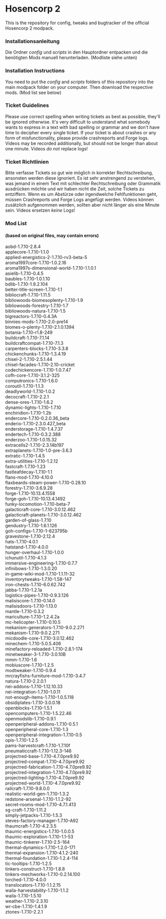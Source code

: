 # Hosencorp 2
This is the repository for config, tweaks and bugtracker of the official Hosencorp 2 modpack.

### Installationsanleitung
Die Ordner *config* und *scripts* in den Hauptordner entpacken und die benötigten Mods manuell herunterladen. (Modliste siehe unten)

### Installation Instructions
You need to put the *config* and *scripts* folders of this repository into the main modpack folder on your computer. Then download the respective mods. (Mod list see below)

### Ticket Guidelines
Please use correct spelling when writing tickets as best as possible, they'll be ignored otherwise. It's very difficult to understand what somebody wants to express in a text with bad spelling or grammar and we don't have time to decipher every single ticket. If your ticket is about crashes or any form of misfunctionality, please provide crashreports and Forge logs. Videos may be recorded additionally, but should not be longer than about one minute. Videos *do not* replace logs!

### Ticket Richtlinien
Bitte verfasse Tickets so gut wie möglich in korrekter Rechtschreibung, ansonsten werden diese ignoriert. Es ist sehr anstrengend zu verstehen, was jemand in einem Text mit schlechter Rechtschreibung oder Grammatik ausdrücken möchte und wir haben nicht die Zeit, solche Tickets zu entziffern. Wenn es um Abstürze oder irgendwelche Fehlfunktionen geht, müssen Crashreports und Forge Logs angefügt werden. Videos können zusätzlich aufgenommen werden, sollten aber nicht länger als eine Minute sein. Videos ersetzen *keine* Logs!

### Mod List
#### (based on original files, may contain errors)
aobd-1.7.10-2.8.4  
applecore-1.7.10-1.1.0  
applied-energistics-2-1.7.10-rv3-beta-5  
aroma1997core-1.7.10-1.0.2.16  
aroma1997s-dimensional-world-1.7.10-1.1.0.1  
asielib-1.7.10-0.4.5  
baubles-1.7.10-1.0.1.10  
bdlib-1.7.10-1.9.2.104  
better-title-screen-1.7.10-1.1  
bibliocraft-1.7.10-1.11.5  
bibliowoods-biomesoplenty-1.7.10-1.9  
bibliowoods-forestry-1.7.10-1.7  
bibliowoods-natura-1.7.10-1.5  
bigreactors-1.7.10-0.4.3A  
binnies-mods-1.7.10-2.0-pre14  
biomes-o-plenty-1.7.10-2.1.0.1394  
botania-1.7.10-r1.8-249  
buildcraft-1.7.10-7.1.14  
buildcraftcompat-1.7.10-7.1.3  
carpenters-blocks-1.7.10-3.3.8  
chickenchunks-1.7.10-1.3.4.19  
chisel-2-1.7.10-2.5.1.44  
chisel-facades-1.7.10-2.10-cricket  
codechickencore-1.7.10-1.0.7.47  
cofh-core-1.7.10-3.1.2-325  
computronics-1.7.10-1.6.0  
coroutil-1.7.10-1.1.3  
deadlyworld-1.7.10-1.0.2  
decocraft-1.7.10-2.2.1  
dense-ores-1.7.10-1.6.2  
dynamic-lights-1.7.10-1.7.10  
enchiridion-1.7.10-1.2b  
endercore-1.7.10-0.2.0.36_beta  
enderio-1.7.10-2.3.0.427_beta  
enderstorage-1.7.10-1.4.7.37  
endertech-1.7.10-0.3.2.388  
enderzoo-1.7.10-1.0.15.32  
extracells2-1.7.10-2.3.14b197  
extraplanets-1.7.10-1.0-pre-3.6.3  
extratic-1.7.10-1.4.5  
extra-utilities-1.7.10-1.2.12  
fastcraft-1.7.10-1.23  
fastleafdecay-1.7.10-1.1  
flans-mod-1.7.10-4.10.0  
flaxbeards-steam-power-1.7.10-0.28.10  
forestry-1.7.10-3.6.9.28  
forge-1.7.10-10.13.4.1558  
forge-goh-1.7.10-10.13.4.1492  
funky-locomotion-1.7.10-beta-7  
galacticraft-core-1.7.10-3.0.12.462  
galacticraft-planets-1.7.10-3.0.12.462  
garden-of-glass-1.7.10  
gendustry-1.7.10-1.6.1.126  
goh-configs-1.7.10-1-623795b  
gravestone-1.7.10-2.12.4  
hats-1.7.10-4.0.1  
hatstand-1.7.10-4.0.0  
hunger-overhaul-1.7.10-1.0.0  
ichunutil-1.7.10-4.1.3  
immersive-engineering-1.7.10-0.7.7  
infinibows-1.7.10-1.3.0.20  
in-game-wiki-mod-1.7.10-1.1.11-32  
inventorytweaks-1.7.10-1.58-147  
iron-chests-1.7.10-6.0.62.742  
jabba-1.7.10-1.2.1a  
logistics-pipes-1.7.10-0.9.3.126  
malisiscore-1.7.10-0.14.0  
malisisdoors-1.7.10-1.13.0  
mantle-1.7.10-0.3.2  
mariculture-1.7.10-1.2.4.2a  
mc-helicopter-1.7.10-0.10.5  
mekanism-generators-1.7.10-9.0.2.271  
mekanism-1.7.10-9.0.2.271  
micdoodle-core-1.7.10-3.0.12.462  
minechem-1.7.10-5.0.5.406  
minefactory-reloaded-1.7.10-2.8.1-174  
minetweaker-3-1.7.10-3.0.10B  
mmm-1.7.10-1.6  
mobiuscore-1.7.10-1.2.5  
modtweaker-1.7.10-0.9.4  
mrcrayfishs-furniture-mod-1.7.10-3.4.7  
natura-1.7.10-2.2.0.1  
nei-addons-1.7.10-1.12.10.33  
nei-integration-1.7.10-1.0.11  
not-enough-items-1.7.10-1.0.5.118  
obsidiplates-1.7.10-3.0.0.18  
openblocks-1.7.10-1.5.1  
opencomputers-1.7.10-1.5.22.46  
openmodslib-1.7.10-0.9.1  
openperipheral-addons-1.7.10-0.5.1  
openperipheral-core-1.7.10-1.3  
openperipheral-integration-1.7.10-0.5  
opis-1.7.10-1.2.5  
pams-harvestcraft-1.7.10-1.7.10f  
pneumaticcraft-1.7.10-1.12.3-146  
projectred-base-1.7.10-4.7.0pre9.92  
projectred-compat-1.7.10-4.7.0pre9.92  
projectred-fabrication-1.7.10-4.7.0pre9.92  
projectred-integration-1.7.10-4.7.0pre9.92  
projectred-lighting-1.7.10-4.7.0pre9.92  
projectred-world-1.7.10-4.7.0pre9.92  
railcraft-1.7.10-9.8.0.0  
realistic-world-gen-1.7.10-1.3.2  
redstone-arsenal-1.7.10-1.1.2-92  
secret-rooms-mod-1.7.10-4.7.1.413  
sg-craft-1.7.10-1.11.2  
simply-jetpacks-1.7.10-1.5.3  
steves-factory-manager-1.7.10-A92  
thaumcraft-1.7.10-4.2.3.5  
thaumic-energistics-1.7.10-1.0.0.5  
thaumic-exploration-1.7.10-1.1-53  
thaumic-tinkerer-1.7.10-2.5-164  
thermal-dynamics-1.7.10-1.2.0-171  
thermal-expansion-1.7.10-4.1.2-240  
thermal-foundation-1.7.10-1.2.4-114  
tic-tooltips-1.7.10-1.2.5  
tinkers-construct-1.7.10-1.8.8  
tinkers-mechworks-1.7.10-0.2.14.100  
torched-1.7.10-4.0.0  
translocators-1.7.10-1.1.2.15  
waila-harvestability-1.7.10-1.1.2  
waila-1.7.10-1.5.10  
weather-1.7.10-2.3.10  
wr-cbe-1.7.10-1.4.1.9  
ztones-1.7.10-2.2.1

